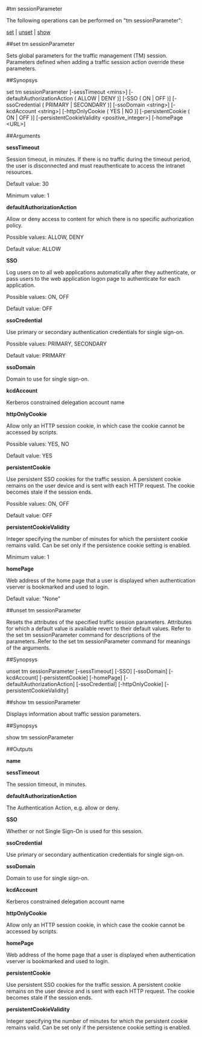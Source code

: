 #tm sessionParameter

The following operations can be performed on "tm sessionParameter":


[set](#set-tm-sessionparameter) | [unset](#unset-tm-sessionparameter) | [show](#show-tm-sessionparameter)

##set tm sessionParameter

Sets global parameters for the traffic management (TM) session. Parameters defined when adding a traffic session action override these parameters.


##Synopsys

set tm sessionParameter [-sessTimeout &lt;mins>] [-defaultAuthorizationAction ( ALLOW | DENY )] [-SSO ( ON | OFF )] [-ssoCredential ( PRIMARY | SECONDARY )] [-ssoDomain &lt;string>] [-kcdAccount &lt;string>] [-httpOnlyCookie ( YES | NO )] [-persistentCookie ( ON | OFF )] [-persistentCookieValidity &lt;positive_integer>] [-homePage &lt;URL>]


##Arguments

<b>sessTimeout</b>
Session timeout, in minutes. If there is no traffic during the timeout period, the user is disconnected and must reauthenticate to access the intranet resources.
Default value: 30
Minimum value: 1

<b>defaultAuthorizationAction</b>
Allow or deny access to content for which there is no specific authorization policy.
Possible values: ALLOW, DENY
Default value: ALLOW

<b>SSO</b>
Log users on to all web applications automatically after they authenticate, or pass users to the web application logon page to authenticate for each application.
Possible values: ON, OFF
Default value: OFF

<b>ssoCredential</b>
Use primary or secondary authentication credentials for single sign-on.
Possible values: PRIMARY, SECONDARY
Default value: PRIMARY

<b>ssoDomain</b>
Domain to use for single sign-on.

<b>kcdAccount</b>
Kerberos constrained delegation account name

<b>httpOnlyCookie</b>
Allow only an HTTP session cookie, in which case the cookie cannot be accessed by scripts.
Possible values: YES, NO
Default value: YES

<b>persistentCookie</b>
Use persistent SSO cookies for the traffic session. A persistent cookie remains on the user device and is sent with each HTTP request. The cookie becomes stale if the session ends.
Possible values: ON, OFF
Default value: OFF

<b>persistentCookieValidity</b>
Integer specifying the number of minutes for which the persistent cookie remains valid. Can be set only if the persistence cookie setting is enabled.
Minimum value: 1

<b>homePage</b>
Web address of the home page that a user is displayed when authentication vserver is bookmarked and used to login.
Default value: "None"



##unset tm sessionParameter

Resets the attributes of the specified traffic session parameters. Attributes for which a default value is available revert to their default values. Refer to the set tm sessionParameter command for descriptions of the parameters..Refer to the set tm sessionParameter command for meanings of the arguments.


##Synopsys

unset tm sessionParameter [-sessTimeout] [-SSO] [-ssoDomain] [-kcdAccount] [-persistentCookie] [-homePage] [-defaultAuthorizationAction] [-ssoCredential] [-httpOnlyCookie] [-persistentCookieValidity]


##show tm sessionParameter

Displays information about traffic session parameters.


##Synopsys

show tm sessionParameter


##Outputs

<b>name</b>

<b>sessTimeout</b>
The session timeout, in minutes.

<b>defaultAuthorizationAction</b>
The Authentication Action, e.g. allow or deny.

<b>SSO</b>
Whether or not Single Sign-On is used for this session.

<b>ssoCredential</b>
Use primary or secondary authentication credentials for single sign-on.

<b>ssoDomain</b>
Domain to use for single sign-on.

<b>kcdAccount</b>
Kerberos constrained delegation account name

<b>httpOnlyCookie</b>
Allow only an HTTP session cookie, in which case the cookie cannot be accessed by scripts.

<b>homePage</b>
Web address of the home page that a user is displayed when authentication vserver is bookmarked and used to login.

<b>persistentCookie</b>
Use persistent SSO cookies for the traffic session. A persistent cookie remains on the user device and is sent with each HTTP request. The cookie becomes stale if the session ends.

<b>persistentCookieValidity</b>
Integer specifying the number of minutes for which the persistent cookie remains valid. Can be set only if the persistence cookie setting is enabled.



